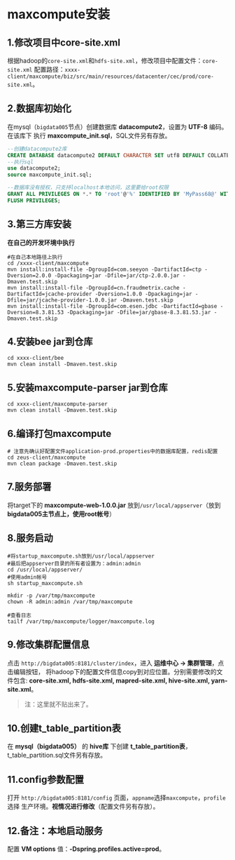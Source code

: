 maxcompute安装
================================================================================
## 1.修改项目中core-site.xml
根据hadoop的`core-site.xml`和`hdfs-site.xml`，修改项目中配置文件：`core-site.xml`
配置路径：`xxxx-client/maxcompute/biz/src/main/resources/datacenter/cec/prod/core-site.xml`。

## 2.数据库初始化
在mysql（`bigdata005`节点）创建数据库 **datacompute2**，设置为 **UTF-8** 编码。在该库下
执行 **maxcompute_init.sql**，SQL文件另有存放。
```sql
--创建datacompute2库
CREATE DATABASE datacompute2 DEFAULT CHARACTER SET utf8 DEFAULT COLLATE utf8_general_ci;
--执行sql
use datacompute2;
source maxcompute_init.sql;

--数据库没有授权，只支持localhost本地访问，这里要给root权限
GRANT ALL PRIVILEGES ON *.* TO 'root'@'%' IDENTIFIED BY 'MyPass68@' WITH GRANT OPTION;
FLUSH PRIVILEGES;
```

## 3.第三方库安装
**在自己的开发环境中执行**
```shell
#在自己本地路径上执行
cd /xxxx-client/maxcompute  
mvn install:install-file -DgroupId=com.seeyon -DartifactId=ctp -Dversion=2.0.0 -Dpackaging=jar -Dfile=jar/ctp-2.0.0.jar -Dmaven.test.skip
mvn install:install-file -DgroupId=cn.fraudmetrix.cache -DartifactId=jcache-provider -Dversion=1.0.0 -Dpackaging=jar -Dfile=jar/jcache-provider-1.0.0.jar -Dmaven.test.skip
mvn install:install-file -DgroupId=com.esen.jdbc -DartifactId=gbase -Dversion=8.3.81.53 -Dpackaging=jar -Dfile=jar/gbase-8.3.81.53.jar -Dmaven.test.skip
```

## 4.安装bee jar到仓库
```shell
cd xxxx-client/bee
mvn clean install -Dmaven.test.skip
```

## 5.安装maxcompute-parser jar到仓库
```shell
cd xxxx-client/maxcompute-parser
mvn clean install -Dmaven.test.skip
```

## 6.编译打包maxcompute
```shell
# 注意先确认好配置文件application-prod.properties中的数据库配置，redis配置
cd zeus-client/maxcompute
mvn clean package -Dmaven.test.skip
```

## 7.服务部署
将target下的 **maxcompute-web-1.0.0.jar** 放到`/usr/local/appserver`（放到 
**bigdata005主节点上，使用root帐号**）

## 8.服务启动
```shell
#将startup_maxcompute.sh放到/usr/local/appserver
#最后把appserver目录的所有者设置为：admin:admin
cd /usr/local/appserver/
#使用admin帐号
sh startup_maxcompute.sh

mkdir -p /var/tmp/maxcompute
chown -R admin:admin /var/tmp/maxcompute

#查看日志
tailf /var/tmp/maxcompute/logger/maxcompute.log
```

## 9.修改集群配置信息
点击 `http://bigdata005:8181/cluster/index`，进入 **运维中心 -> 集群管理**，点击编辑按钮，
将hadoop下的配置文件信息copy到对应位置。分别需要修改的文件包含:
**core-site.xml, hdfs-site.xml, mapred-site.xml, hive-site.xml, yarn-site.xml**。
> 注：这里就不贴出来了。

## 10.创建t_table_partition表
在 **mysql（bigdata005）** 的 **hive库** 下创建 **t_table_partition表**，
t_table_partition.sql文件另有存放。

## 11.config参数配置
打开 `http://bigdata005:8181/config` 页面，`appname`选择`maxcompute`，`profile`选择
生产环境。**视情况进行修改**（配置文件另有存放）。

## 12.备注：本地启动服务
配置 **VM options** 值：**-Dspring.profiles.active=prod**。